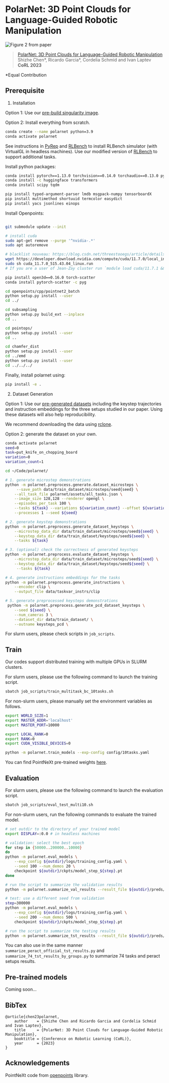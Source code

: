 # PolarNet: 3D Point Clouds for Language-Guided Robotic Manipulation 

![Figure 2 from paper](./overview.png)

> [PolarNet: 3D Point Clouds for Language-Guided Robotic Manipulation](https://openreview.net/forum?id=efaE7iJ2GJv)  
> Shizhe Chen*, Ricardo Garcia*, Cordelia Schmid and Ivan Laptev  
> **CoRL 2023**  

*Equal Contribution

## Prerequisite

1. Installation

Option 1: Use our [pre-build singularity image](https://drive.google.com/file/d/1i1mNppGWhzEgrQz9G7wP7fb-0iA4mGq4/view?usp=sharing).

Option 2: Install everything from scratch.
```bash
conda create --name polarnet python=3.9
conda activate polarnet
```

See instructions in [PyRep](https://github.com/stepjam/PyRep) and [RLBench](https://github.com/stepjam/RLBench) to install RLBench simulator (with VirtualGL in headless machines). Use our modified version of [RLBench](https://github.com/rjgpinel/RLBench) to support additional tasks.

Install python packages:
```bash
conda install pytorch==1.13.0 torchvision==0.14.0 torchaudio==0.13.0 pytorch-cuda=11.7 -c pytorch -c nvidia
conda install -c huggingface transformers
conda install scipy tqdm

pip install typed-argument-parser lmdb msgpack-numpy tensorboardX 
pip install multimethod shortuuid termcolor easydict
pip install yacs jsonlines einops
```

Install Openpoints:

```bash

git submodule update --init

# install cuda
sudo apt-get remove --purge '^nvidia-.*' 
sudo apt autoremove

# blacklist nouveau: https://blog.csdn.net/threestooegs/article/details/124582963
wget https://developer.download.nvidia.com/compute/cuda/11.7.0/local_installers/cuda_11.7.0_515.43.04_linux.run
sudo sh cuda_11.7.0_515.43.04_linux.run
# If you are a user of Jean-Zay cluster run `module load cuda/11.7.1 && module load cudnn/8.5.0.96-11.7-cuda` instead

pip install open3d==0.16.0 torch-scatter
conda install pytorch-scatter -c pyg

cd openpoints/cpp/pointnet2_batch
python setup.py install --user
cd ../

cd subsampling
python setup.py build_ext --inplace
cd ..

cd pointops/
python setup.py install --user
cd ..

cd chamfer_dist
python setup.py install --user
cd ../emd
python setup.py install --user
cd ../../../
```

Finally, install polarnet using:
```bash
pip install -e .
```

2. Dataset Generation

Option 1: Use our [pre-generated datasets](https://drive.google.com/drive/folders/1WvaopPRbQYDkIf5V_bFuetwISsu2ez9E?usp=drive_link) including the keystep trajectories and instruction embeddings for the three setups studied in our paper. Using these datasets will also help reproducibility.

We recommend downloading the data using [rclone](https://rclone.org/drive/).

Option 2: generate the dataset on your own.
```bash
conda activate polarnet
seed=0
task=put_knife_on_chopping_board
variation=0
variation_count=1

cd ~/Code/polarnet/

# 1. generate microstep demonstrations
python -m polarnet.preprocess.generate.dataset_microsteps \
     --save_path data/train_dataset/microsteps/seed{seed} \
    --all_task_file polarnet/assets/all_tasks.json \
    --image_size 128,128 --renderer opengl \
    --episodes_per_task 100 \
    --tasks ${task} --variations ${variation_count} --offset ${variation} \
    --processes 1 --seed ${seed} 

# 2. generate keystep demonstrations
python -m polarnet.preprocess.generate_dataset_keysteps \
    --microstep_data_dir data/train_dataset/microsteps/seed${seed} \
    --keystep_data_dir data/train_dataset/keysteps/seed${seed} \
    --tasks ${task}

# 3. (optional) check the correctness of generated keysteps
python -m polarnet.preprocess.evaluate_dataset_keysteps \
    --microstep_data_dir data/train_dataset/microsteps/seed${seed} \
    --keystep_data_dir data/train_dataset/keysteps/seed${seed} \
     --tasks ${task}

# 4. generate instructions embeddings for the tasks
python -m polarnet.preprocess.generate_instructions \
    --encoder clip \
    --output_file data/taskvar_instrs/clip

# 5. generate preprocessed keysteps demonstrations
 python -m polarnet.preprocess.generate_pcd_dataset_keysteps \
    --seed ${seed} \
    --num_cameras 3 \
    --dataset_dir data/train_dataset/ \
    --outname keysteps_pcd \
```
For slurm users, please check scripts in `job_scripts`.

## Train

Our codes support distributed training with multiple GPUs in SLURM clusters.

For slurm users, please use the following command to launch the training script.
```bash
sbatch job_scripts/train_multitask_bc_10tasks.sh
```

For non-slurm users, please manually set the environment variables as follows.

```bash
export WORLD_SIZE=1
export MASTER_ADDR='localhost'
export MASTER_PORT=10000

export LOCAL_RANK=0 
export RANK=0
export CUDA_VISIBLE_DEVICES=0

python -m polarnet.train_models --exp-config config/10tasks.yaml
```

You can find PointNeXt pre-trained weights [here](https://drive.google.com/file/d/13qq4QPIlvJF4BwC7zEqG8vj7jcP04DBL/view?usp=drive_link).

## Evaluation

For slurm users, please use the following command to launch the evaluation script.
```bash
sbatch job_scripts/eval_test_multi10.sh
```

For non-slurm users, run the following commands to evaluate the trained model.

```bash
# set outdir to the directory of your trained model
export DISPLAY=:0.0 # in headless machines

# validation: select the best epoch
for step in {50000..200000..10000}
do
python -m polarnet.eval_models \
    --exp_config ${outdir}/logs/training_config.yaml \
    --seed 100 --num_demos 20 \
    checkpoint ${outdir}/ckpts/model_step_${step}.pt
done

# run the script to summarize the validation results
python -m polarnet.summarize_val_results --result_file ${outdir}/preds/seed100/results.jsonl

# test: use a different seed from validation
step=300000
python -m polarnet.eval_models \
    --exp_config ${outdir}/logs/training_config.yaml \
    --seed 200 --num_demos 500 \
    checkpoint ${outdir}/ckpts/model_step_${step}.pt

# run the script to summarize the testing results
python -m polarnet.summarize_tst_results --result_file ${outdir}/preds/seed200/results.jsonl
```

You can also use in the same manner `summarize_peract_official_tst_results.py` and `summarize_74_tst_results_by_groups.py` to summarize 74 tasks and peract setups results.

## Pre-trained models

Coming soon...

## BibTex

```
@article{chen23polarnet,
    author    = {Shizhe Chen and Ricardo Garcia and Cordelia Schmid and Ivan Laptev},
    title     = {PolarNet: 3D Point Clouds for Language-Guided Robotic Manipulation},
    booktitle = {Conference on Robotic Learning (CoRL)},
    year      = {2023}
}
```

## Acknowledgements

PointNeXt code from [openpoints](https://github.com/rwightman/pytorch-image-modelshttps://github.com/guochengqian/openpoints) library.


